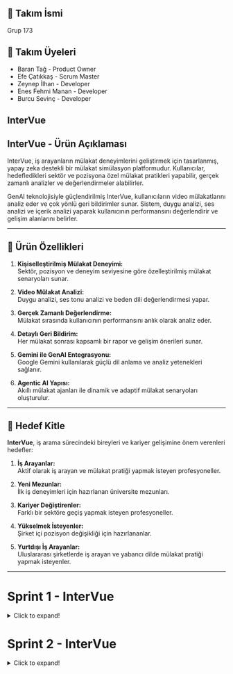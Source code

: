 ## 👥 Takım İsmi

Grup 173

## 👥 Takım Üyeleri

* Baran Tağ - Product Owner
* Efe Çatıkkaş - Scrum Master
* Zeynep İlhan - Developer
* Enes Fehmi Manan - Developer
* Burcu Sevinç - Developer
  
## InterVue

## InterVue - Ürün Açıklaması

InterVue, iş arayanların mülakat deneyimlerini geliştirmek için tasarlanmış, yapay zeka destekli bir mülakat simülasyon platformudur. Kullanıcılar, hedefledikleri sektör ve pozisyona özel mülakat pratikleri yapabilir, gerçek zamanlı analizler ve değerlendirmeler alabilirler.

GenAI teknolojisiyle güçlendirilmiş InterVue, kullanıcıların video mülakatlarını analiz eder ve çok yönlü geri bildirimler sunar. Sistem, duygu analizi, ses analizi ve içerik analizi yaparak kullanıcının performansını değerlendirir ve gelişim alanlarını belirler.

---

## 🚀 Ürün Özellikleri

1. **Kişiselleştirilmiş Mülakat Deneyimi:**  
   Sektör, pozisyon ve deneyim seviyesine göre özelleştirilmiş mülakat senaryoları sunar.

2. **Video Mülakat Analizi:**  
   Duygu analizi, ses tonu analizi ve beden dili değerlendirmesi yapar.

3. **Gerçek Zamanlı Değerlendirme:**  
   Mülakat sırasında kullanıcının performansını anlık olarak analiz eder.

4. **Detaylı Geri Bildirim:**  
   Her mülakat sonrası kapsamlı bir rapor ve gelişim önerileri sunar.

5. **Gemini ile GenAI Entegrasyonu:**  
   Google Gemini kullanılarak güçlü dil anlama ve analiz yetenekleri sağlanır.

6. **Agentic AI Yapısı:**  
   Akıllı mülakat ajanları ile dinamik ve adaptif mülakat senaryoları oluşturulur.

---

## 🎯 Hedef Kitle

**InterVue**, iş arama sürecindeki bireyleri ve kariyer gelişimine önem verenleri hedefler:

1. **İş Arayanlar:**  
   Aktif olarak iş arayan ve mülakat pratiği yapmak isteyen profesyoneller.

2. **Yeni Mezunlar:**  
   İlk iş deneyimleri için hazırlanan üniversite mezunları.

3. **Kariyer Değiştirenler:**  
   Farklı bir sektöre geçiş yapmak isteyen profesyoneller.

4. **Yükselmek İsteyenler:**  
   Şirket içi pozisyon değişikliği için hazırlananlar.

5. **Yurtdışı İş Arayanlar:**  
   Uluslararası şirketlerde iş arayan ve yabancı dilde mülakat pratiği yapmak isteyenler.

---

# Sprint 1 - InterVue
<details>
<summary>Click to expand!</summary>

### 🧾 Sprint 1 Amacı
Sprint 1'in amacı; proje vizyonunun belirlenmesi, MVP kapsamının netleştirilmesi, GitHub altyapısının oluşturulması ve temel modüllerin tanımlanmasıdır.

---

### Puan Tamamlama Mantığı

Proje boyunca tamamlanması gereken backlog puanı 260'dır. İlk Sprint için bitirilmesi istenilen puan sayısı 40 olarak belirlenmiştir ve hedefe ulaşılmıştır. 


#### 📋 Tamamlanan Backlog Öğeleri (Sprint 1)

| **Backlog No** | **Açıklama**                                   | **Story Point** | **Durum** |
|----------------|-----------------------------------------------|-----------------|-----------|
| #1             | Proje isminin belirlenmesi ve marka kimliğinin oluşturulması | 10              | ✅ Done    |
| #2             | Projenin modüler yapısının belirlenmesi (frontend/backend)   | 14              | ✅ Done    |
| #3             | GitHub reposunun oluşturulması, erişim ayarlarının yapılması | 16              | ✅ Done    |
___

### Daily Scrum 

WhatsApp üzerinden görüşmeler sağlanmıştır.

Toplantı screenshot

![scrum_1](assets/daily_scrum_1.jpg)

---
### Sprint 1 Board
[Sprint 1 Board](https://imgur.com/gallery/sprint-1-board-KwPpegh)

___

### Ürün Durumu
[Ürün Durumu](https://imgur.com/gallery/r-n-durumu-4JZxlVn)

---

**✅ Tamamlanan Görevler**

- Proje ismi **InterVue** olarak belirlendi  
- Frontend ve backend mimarisi planlandı  
- Gemini API kullanımı için ön araştırma yapıldı  
- GitHub reposu oluşturuldu, klasör yapısı planlandı  
- README.md içerik taslağı oluşturuldu  
- Kullanıcı akışı için wireframe taslağı çizildi  
- Agentic yapı için temel modüller belirlendi  

---

## 🔍 Sprint Review
**Katılımcılar:**  
- Efe Çatıkkaş (Scrum Master)  
- Baran Tağ (Product Owner)  
- Zeynep İlhan (Developer)  
- Enes Fehmi Manan (Developer)  
- Burcu Sevinç (Developer)  

**Özet:**  
Sprint 1 boyunca ürünün adı, amacı ve teknik temeli belirlendi. MVP kapsamında mülakat simülasyonu ve video analizi özelliklerine odaklanılacağı netleştirildi. Frontend ve backend mimarisi için temel yapı oluşturuldu. Bir sonraki sprintte AI modül entegrasyonu ve temel UI bileşenleri geliştirilecek.

---

## 🔁 Sprint Retrospective

**Gözlemler:**  
- Sprint hedefleri başarıyla tamamlandı  
- Proje kapsamı erken netleştirildiği için teknik görev dağılımı kolaylaştı  
- WhatsApp üzerinden iletişim düzenliydi fakat huddle saatleri eksikti  

**İyileştirme Kararları:**  
- Haftalık sabit check-in saatleri eklenecek  
- AI modeli ve agentic yapı için ayrı bir çalışma grubu oluşturulacak  
- Story point tahminleri için ortak değerlendirme toplantısı yapılacak  

---

## 🔖Sprint Notları 

- Proje ismi: **InterVue**  
- Slogan: *"Your AI-Powered Interview Coach"*  
- Tech Stack: HTML-CSS-JS (Frontend), Python-FastAPI/Flask (Backend), Supabase/Firebase (Database), Gemini (LLM)
- Geliştirici notu: Agentic yapı ile dinamik mülakat senaryoları oluşturulacak
- Frontend ve backend repository yapısı belirlendi

---
</details>

# Sprint 2 - InterVue

<details>
<summary>Click to expand!</summary>

### Sprint 2 InterVue Akış Diyagramı

![diagram](assets/diagram.png)



## 📁 Repository Yapısı

```
InterVue/
├── frontend/
│   ├── public/
│   │   ├── index.html
│   │   └── assets/
│   ├── src/
│   │   ├── styles/
│   │   │   └── main.css
│   │   ├── components/
│   │   │   └── common/
│   │   ├── pages/
│   │   │   ├── auth/
│   │   │   └── interview/
│   │   ├── utils/
│   │   └── app.js
│   └── package.json
├── backend/
│   ├── app/
│   │   ├── core/
│   │   │   ├── config.py
│   │   │   └── database.py
│   │   ├── agents/
│   │   │   ├── interview_agent.py
│   │   │   └── analysis_agent.py
│   │   ├── api/
│   │   │   └── routes.py
│   │   ├── models/
│   │   │   └── user.py
│   │   └── services/
│   │       ├── auth.py
│   │       └── interview.py
│   ├── requirements.txt
│   └── main.py
├── .gitignore
└── README.md
```